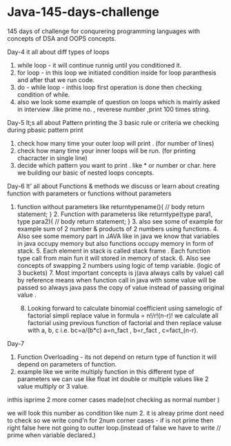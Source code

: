 # Java-145-days-challenge
145 days of challenge for conqurering programming languages with concepts of DSA and OOPS concepts.


Day-4 
it all about diff types of loops 
1. while loop - it will continue runnig until you conditioned it.
2. for loop - in this loop we initiated  condition inside for loop paranthesis
 and after that we run code.
3. do - while loop - inthis loop first operation is done then checking condition of while.
4. also we look some example of question on loops which is mainly asked in interview .like prime no. , reverese number ,print 100 times string.

Day-5
It;s all about Pattern printing the 3 basic rule or criteria we checking during pbasic pattern print
1. check how many time your outer loop will print . (for number of lines)
2. check how many time your inner loops will be run. (for printing chacracter in single line)
3. decide which pattern you want to print . like * or number or char.
   here we building our basic of nested loops concepts.

Day-6
It' all about Functions & methods we discuss or learn about creating function with parameters or functions without parameters
1. function without parameters like returntypename(){
                              // body
                         return statement;
                       }
   2. Function with parameterss like returntype(type para1, type para2){
                                       // body
                                 return statement;
                          }
   3. also see some of example for example sum of 2 number & products of 2 numbers using functions.
   4. Also see some memory part in JAVA like in java we know that variables in java occupy memory but also functions occupy memory in form of stack.
   5. Each element in stack is called stack frame . Each function type call from main fun it will stored in memory of stack.
   6. Also see concepts of swapping 2 numbers using logic of temp variable. (logic of 3 buckets)
   7. Most important concepts is j(ava always calls by value) call by reference means when function call in java with some value will be passed so always java pass the copy of value instead of passing original value .
  
   8. Looking forward to calculate binomial coefficient using samelogic of factorial
      simpli replace value in formula = n!/r!(n-r)!
      we calculate all factorial using previous function of factorial and then replace valuse with a, b, c
      i.e. bc=a/(b*c) a=n_fact , b=r_fact , c=fact_(n-r).
  
Day-7
1. Function Overloading - its not depend on return type of function it will depend on parameters of function.
2. example like we write multiply function in this different type of parameters we can use like float int double or multiple values like 2 value multiply or 3 value.


inthis isprime 2 more corner cases made(not checking as normal number )

  we will look this number as condition like num 2. it is alreay prime dont need to check so we write 
  cond'n for 2num
  corner cases - if is not prime then right false here not going to outter loop.(instead of false we have to write 
                    // prime when variable declared.)
      
